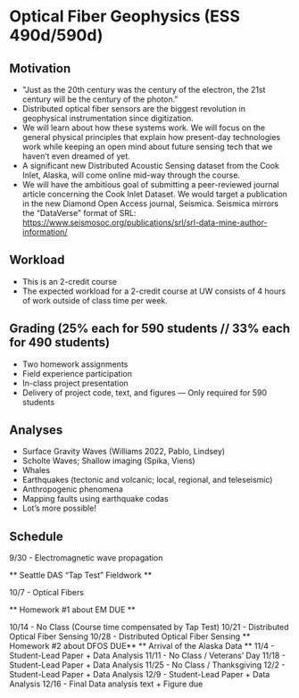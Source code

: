 # Optical Fiber Geophysics (ESS 490d/590d)

## Motivation
- "Just as the 20th century was the century of the electron, the 21st century will be the century of the photon."
- Distributed optical fiber sensors are the biggest revolution in geophysical instrumentation since digitization.
- We will learn about how these systems work. We will focus on the general physical principles that explain how present-day technologies work while keeping an open mind about future sensing tech that we haven’t even dreamed of yet.
- A significant new Distributed Acoustic Sensing dataset from the Cook Inlet, Alaska, will come online mid-way through the course.
- We will have the ambitious goal of submitting a peer-reviewed journal article concerning the Cook Inlet Dataset.  We would target a publication in the new Diamond Open Access journal, Seismica.  Seismica mirrors the “DataVerse” format of SRL: https://www.seismosoc.org/publications/srl/srl-data-mine-author-information/

## Workload
- This is an 2-credit course
- The expected workload for a 2-credit course at UW consists of 4 hours of work outside of class time per week.

## Grading (25% each for 590 students // 33% each for 490 students)
- Two homework assignments
- Field experience participation
- In-class project presentation
- Delivery of project code, text, and figures — Only required for 590 students

## Analyses
- Surface Gravity Waves (Williams 2022, Pablo, Lindsey)
- Scholte Waves; Shallow imaging (Spika, Viens)
- Whales
- Earthquakes (tectonic and volcanic; local, regional, and teleseismic)
- Anthropogenic phenomena
- Mapping faults using earthquake codas
- Lot’s more possible!

## Schedule
9/30 - Electromagnetic wave propagation

** Seattle DAS “Tap Test” Fieldwork **

10/7 - Optical Fibers

** Homework #1 about EM DUE **

10/14 - No Class (Course time compensated by Tap Test)
10/21 - Distributed Optical Fiber Sensing
10/28 - Distributed Optical Fiber Sensing
** Homework #2 about DFOS DUE**
** Arrival of the Alaska Data **
11/4 - Student-Lead Paper + Data Analysis
11/11 - No Class / Veterans’ Day
11/18 - Student-Lead Paper + Data Analysis
11/25 - No Class / Thanksgiving
12/2 - Student-Lead Paper + Data Analysis
12/9 - Student-Lead Paper + Data Analysis
12/16 - Final Data analysis text + Figure due
